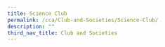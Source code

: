 ```yaml
---
title: Science Club
permalink: /cca/Club-and-Societies/Science-Club/
description: ""
third_nav_title: Club and Societies
---
```

